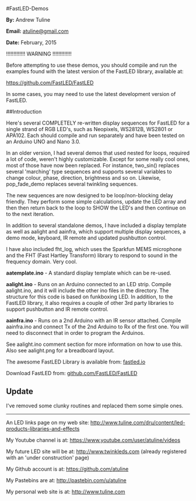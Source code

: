 #FastLED-Demos


**By:** Andrew Tuline

**Email:** atuline@gmail.com

**Date:** February, 2015

!!!!!!!!!!!!! WARNING !!!!!!!!!!!!!

Before attempting to use these demos, you should compile and run the examples found with the latest version of the FastLED library, available at:

https://github.com/FastLED/FastLED

In some cases, you may need to use the latest development version of FastLED.



##Introduction

Here's several COMPLETELY re-written display sequences for FastLED for a single strand of RGB LED's, such as Neopixels, WS2812B, WS2801 or APA102. Each should compile and run separately and have been tested on an Arduino UNO and Nano 3.0.

In an older version, I had several demos that used nested for loops, required a lot of code, weren't highly customizable. Except for some really cool ones, most of those have now been replaced. For instance, two_sin() replaces several 'marching' type sequences and supports several variables to change colour, phase, direction, brightness and so on. Likewise, pop_fade_demo replaces several twinkling sequences.

The new sequences are now designed to be loop/non-blocking delay friendly. They perform some simple calculations, update the LED array and then then return back to the loop to SHOW the LED's and then continue on to the next iteration.

In addition to several standalone demos, I have included a display template as well as aalight and aainfra, which support multiple display sequences, a demo mode, keyboard, IR remote and updated pushbutton control.

I have also included fht_log, which uses the Sparkfun MEMS microphone and the FHT (Fast Hartley Transform) library to respond to sound in the frequency domain. Very cool.



**aatemplate.ino** - A standard display template which can be re-used.

**aalight.ino** - Runs on an Arduino connected to an LED strip. Compile aalight.ino, and it will include the other ino files in the directory. The structure for this code is based on funkboxing LED. In addition, to the FastLED library, it also requires a couple of other 3rd party libraries to support pushbutton and IR remote control.

**aainfra.ino** - Runs on a 2nd Arduino with an IR sensor attached. Compile aainfra.ino and connect Tx of the 2nd Arduino to Rx of the first one. You will need to disconnect that in order to program the Arduinos.

See aalight.ino comment section for more information on how to use this. Also see aalight.png for a breadboard layout.


The awesome FastLED Library is available from: [fastled.io](http://fastled.io/)

Download FastLED from: [github.com/FastLED/FastLED](https://github.com/FastLED/FastLED)


## Update

I've removed some clunky routines and replaced them some simple ones.

----------------------------------------------------------


An LED links page on my web site:       http://www.tuline.com/dru/content/led-products-libraries-and-effects

My Youtube channel is at:               https://www.youtube.com/user/atuline/videos

My future LED site will be at:          http://www.twinkleds.com  (already registered with an 'under construction' page)

My Github account is at:                https://github.com/atuline

My Pastebins are at:                    http://pastebin.com/u/atuline

My personal web site is at:             http://www.tuline.com